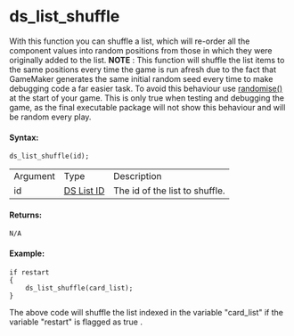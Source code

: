 # ds_list_shuffle

With this function you can shuffle a list, which will re-order all the
component values into random positions from those in which they were
originally added to the list. **NOTE** : This function will shuffle the
list items to the same positions every time the game is run afresh due
to the fact that GameMaker generates the same initial random seed every
time to make debugging code a far easier task. To avoid this behaviour
use [ randomise()
](../../Maths_And_Numbers/Number_Functions/randomise) at the start
of your game. This is only true when testing and debugging the game, as
the final executable package will not show this behaviour and will be
random every play.

#### Syntax:

``` gml
ds_list_shuffle(id);
```

|          |                                                                                                             |                                |
|----------|-------------------------------------------------------------------------------------------------------------|--------------------------------|
| Argument | Type                                                                                                        | Description                    |
| id       |  [DS List ID](../../../../../GameMaker_Language/GML_Reference/Data_Structures/DS_Lists/ds_list_create)  | The id of the list to shuffle. |

#### Returns:

``` gml
N/A
```

#### Example:

``` gml
if restart
{
    ds_list_shuffle(card_list);
}
```

The above code will shuffle the list indexed in the variable "card_list"
if the variable "restart" is flagged as true .
